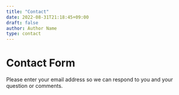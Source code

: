 ```yaml
---
title: "Contact"
date: 2022-08-31T21:18:45+09:00
draft: false
author: Author Name
type: contact
---
```


# Contact Form

Please enter your email address so we can respond to you and your question or comments.
